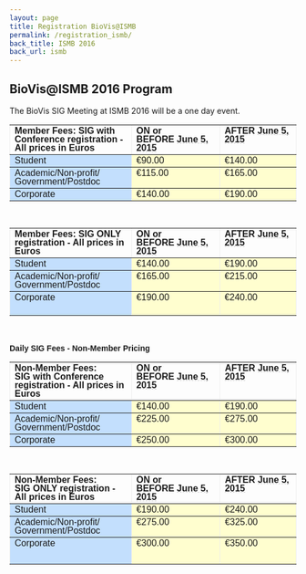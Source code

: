```yaml
---
layout: page
title: Registration BioVis@ISMB
permalink: /registration_ismb/
back_title: ISMB 2016
back_url: ismb
---
```

## BioVis@ISMB 2016 Program

The BioVis SIG Meeting at ISMB 2016 will be a one day event.


<table border="1" cellpadding="3" cellspacing="0" style="border: 0px none; border-spacing: 0px; border-collapse: collapse;">
		<tbody>
			<tr>
				<td style="margin: 0px;" valign="top" width="244">
					<span style="font-family: Helvetica, Arial, sans-serif; line-height: 15px;"><strong><strong>Member Fees: SIG</strong><strong>&nbsp;with Conference registration - All prices in Euros</strong></strong></span></td>
				<td style="margin: 0px;" valign="top" width="168">
					<span style="font-family: Helvetica, Arial, sans-serif; line-height: 15px;"><strong>ON or BEFORE&nbsp;<span class="aBn" data-term="goog_1993573834" style="border-bottom-width: 1px; border-bottom-style: dashed; border-bottom-color: rgb(204, 204, 204); position: relative; top: -2px; z-index: 0;" tabindex="0"><span class="aQJ" style="position: relative; top: 2px; z-index: -1;">June 5, 2015</span></span></strong></span></td>
				<td style="margin: 0px;" valign="top" width="140">
					<span style="font-family: Helvetica, Arial, sans-serif; line-height: 15px;"><strong>AFTER&nbsp;<span class="aBn" data-term="goog_1993573835" style="border-bottom-width: 1px; border-bottom-style: dashed; border-bottom-color: rgb(204, 204, 204); position: relative; top: -2px; z-index: 0;" tabindex="0"><span class="aQJ" style="position: relative; top: 2px; z-index: -1;">June 5, 2015</span></span></strong></span></td>
			</tr>
			<tr>
				<td bgcolor="#c3dffd" style="margin: 0px;" valign="top" width="244">
					<span style="font-family: Helvetica, Arial, sans-serif; line-height: 15px;">Student</span></td>
				<td bgcolor="#fffecf" style="margin: 0px;" valign="top" width="168">
					<span style="font-family: Helvetica, Arial, sans-serif; line-height: 15px;">&euro;90.00</span></td>
				<td bgcolor="#fffecf" style="margin: 0px;" valign="top" width="140">
					<span style="font-family: Helvetica, Arial, sans-serif; line-height: 15px;">&euro;140.00</span></td>
			</tr>
			<tr>
				<td bgcolor="#c3dffd" style="margin: 0px;" valign="top" width="244">
					<span style="font-family: Helvetica, Arial, sans-serif; line-height: 15px;">Academic/Non-profit/<wbr />Government/Postdoc</span></td>
				<td bgcolor="#fffecf" style="margin: 0px;" valign="top" width="168">
					<span style="font-family: Helvetica, Arial, sans-serif; line-height: 15px;">&euro;115.00</span></td>
				<td bgcolor="#fffecf" style="margin: 0px;" valign="top" width="140">
					<span style="font-family: Helvetica, Arial, sans-serif; line-height: 15px;">&euro;165.00</span></td>
			</tr>
			<tr>
				<td bgcolor="#c3dffd" style="margin: 0px;" valign="top" width="244">
					<span style="font-family: Helvetica, Arial, sans-serif; line-height: 15px;">Corporate</span></td>
				<td bgcolor="#fffecf" style="margin: 0px;" valign="top" width="168">
					<span style="font-family: Helvetica, Arial, sans-serif; line-height: 15px;">&euro;140.00</span></td>
				<td bgcolor="#fffecf" style="margin: 0px;" valign="top" width="140">
					<span style="font-family: Helvetica, Arial, sans-serif; line-height: 15px;">&euro;190.00</span></td>
			</tr>
		</tbody>
	</table>
	<div style="margin-top: 0px; margin-bottom: 5px;">
		<span style="font-family: Helvetica, Arial, sans-serif; line-height: 15px;">&nbsp;</span></div>
	<table border="1" cellpadding="3" cellspacing="0" style="border: 0px none; border-spacing: 0px; border-collapse: collapse;">
		<tbody>
			<tr>
				<td style="margin: 0px;" valign="top" width="244">
					<span style="font-family: Helvetica, Arial, sans-serif; line-height: 15px;"><strong><strong>Member Fees: SIG</strong><strong>&nbsp;ONLY registration - All prices in Euros</strong></strong></span></td>
				<td style="margin: 0px;" valign="top" width="168">
					<span style="font-family: Helvetica, Arial, sans-serif; line-height: 15px;"><strong>ON or BEFORE&nbsp;<span class="aBn" data-term="goog_1993573836" style="border-bottom-width: 1px; border-bottom-style: dashed; border-bottom-color: rgb(204, 204, 204); position: relative; top: -2px; z-index: 0;" tabindex="0"><span class="aQJ" style="position: relative; top: 2px; z-index: -1;">June 5, 2015</span></span></strong></span></td>
				<td style="margin: 0px;" valign="top" width="140">
					<span style="font-family: Helvetica, Arial, sans-serif; line-height: 15px;"><strong>AFTER&nbsp;<span class="aBn" data-term="goog_1993573837" style="border-bottom-width: 1px; border-bottom-style: dashed; border-bottom-color: rgb(204, 204, 204); position: relative; top: -2px; z-index: 0;" tabindex="0"><span class="aQJ" style="position: relative; top: 2px; z-index: -1;">June 5, 2015</span></span></strong></span></td>
			</tr>
			<tr>
				<td bgcolor="#c3dffd" style="margin: 0px;" valign="top" width="244">
					<span style="font-family: Helvetica, Arial, sans-serif; line-height: 15px;">Student</span></td>
				<td bgcolor="#fffecf" style="margin: 0px;" valign="top" width="168">
					<span style="font-family: Helvetica, Arial, sans-serif; line-height: 15px;">&euro;140.00</span></td>
				<td bgcolor="#fffecf" style="margin: 0px;" valign="top" width="140">
					<span style="font-family: Helvetica, Arial, sans-serif; line-height: 15px;">&euro;190.00</span></td>
			</tr>
			<tr>
				<td bgcolor="#c3dffd" style="margin: 0px;" valign="top" width="244">
					<span style="font-family: Helvetica, Arial, sans-serif; line-height: 15px;">Academic/Non-profit/<wbr />Government/Postdoc</span></td>
				<td bgcolor="#fffecf" style="margin: 0px;" valign="top" width="168">
					<span style="font-family: Helvetica, Arial, sans-serif; line-height: 15px;">&euro;165.00</span></td>
				<td bgcolor="#fffecf" style="margin: 0px;" valign="top" width="140">
					<span style="font-family: Helvetica, Arial, sans-serif; line-height: 15px;">&euro;215.00</span></td>
			</tr>
			<tr>
				<td bgcolor="#c3dffd" style="margin: 0px;" valign="top" width="244">
					<span style="font-family: Helvetica, Arial, sans-serif; line-height: 15px;">Corporate</span></td>
				<td bgcolor="#fffecf" style="margin: 0px;" valign="top" width="168">
					<span style="font-family: Helvetica, Arial, sans-serif; line-height: 15px;">&euro;190.00</span></td>
				<td bgcolor="#fffecf" style="margin: 0px;" valign="top" width="140">
					<span style="font-family: Helvetica, Arial, sans-serif; line-height: 15px;">&euro;240.00</span><br />
					&nbsp;</td>
			</tr>
		</tbody>
	</table>
	<div>
		&nbsp;</div>
	<div>
		<br />
		<span style="font-family: Helvetica, Arial, sans-serif; line-height: 15px;"><strong>Daily SIG Fees - Non-Member Pricing</strong></span></div>
	<table border="1" cellpadding="3" cellspacing="0" style="border: 0px none; border-spacing: 0px; border-collapse: collapse;">
		<tbody>
			<tr>
				<td style="margin: 0px;" valign="top" width="244">
					<span style="font-family: Helvetica, Arial, sans-serif; line-height: 15px;"><strong><strong><strong>Non-Member Fees: SIG</strong><strong>&nbsp;with Conference registration - All prices in Euros</strong></strong></strong></span></td>
				<td style="margin: 0px;" valign="top" width="169">
					<span style="font-family: Helvetica, Arial, sans-serif; line-height: 15px;"><strong>ON or BEFORE&nbsp;<span class="aBn" data-term="goog_1993573838" style="border-bottom-width: 1px; border-bottom-style: dashed; border-bottom-color: rgb(204, 204, 204); position: relative; top: -2px; z-index: 0;" tabindex="0"><span class="aQJ" style="position: relative; top: 2px; z-index: -1;">June 5, 2015</span></span></strong></span></td>
				<td style="margin: 0px;" valign="top" width="139">
					<span style="font-family: Helvetica, Arial, sans-serif; line-height: 15px;"><strong>AFTER&nbsp;<span class="aBn" data-term="goog_1993573839" style="border-bottom-width: 1px; border-bottom-style: dashed; border-bottom-color: rgb(204, 204, 204); position: relative; top: -2px; z-index: 0;" tabindex="0"><span class="aQJ" style="position: relative; top: 2px; z-index: -1;">June 5, 2015</span></span></strong></span></td>
			</tr>
			<tr>
				<td bgcolor="#c3dffd" style="margin: 0px;" valign="top" width="244">
					<span style="font-family: Helvetica, Arial, sans-serif; line-height: 15px;">Student</span></td>
				<td bgcolor="#fffecf" style="margin: 0px;" valign="top" width="169">
					<span style="font-family: Helvetica, Arial, sans-serif; line-height: 15px;">&euro;140.00</span></td>
				<td bgcolor="#fffecf" style="margin: 0px;" valign="top" width="139">
					<span style="font-family: Helvetica, Arial, sans-serif; line-height: 15px;">&euro;190.00</span></td>
			</tr>
			<tr>
				<td bgcolor="#c3dffd" style="margin: 0px;" valign="top" width="244">
					<span style="font-family: Helvetica, Arial, sans-serif; line-height: 15px;">Academic/Non-profit/<wbr />Government/Postdoc</span></td>
				<td bgcolor="#fffecf" style="margin: 0px;" valign="top" width="169">
					<span style="font-family: Helvetica, Arial, sans-serif; line-height: 15px;">&euro;225.00</span></td>
				<td bgcolor="#fffecf" style="margin: 0px;" valign="top" width="139">
					<span style="font-family: Helvetica, Arial, sans-serif; line-height: 15px;">&euro;275.00</span></td>
			</tr>
			<tr>
				<td bgcolor="#c3dffd" style="margin: 0px;" valign="top" width="244">
					<span style="font-family: Helvetica, Arial, sans-serif; line-height: 15px;">Corporate</span></td>
				<td bgcolor="#fffecf" style="margin: 0px;" valign="top" width="169">
					<span style="font-family: Helvetica, Arial, sans-serif; line-height: 15px;">&euro;250.00</span></td>
				<td bgcolor="#fffecf" style="margin: 0px;" valign="top" width="139">
					<span style="font-family: Helvetica, Arial, sans-serif; line-height: 15px;">&euro;300.00</span></td>
			</tr>
		</tbody>
	</table>
	<div style="margin-top: 0px; margin-bottom: 5px;">
		<span style="font-family: Helvetica, Arial, sans-serif; line-height: 15px;">&nbsp;</span></div>
	<table border="1" cellpadding="3" cellspacing="0" style="border: 0px none; border-spacing: 0px; border-collapse: collapse;">
		<tbody>
			<tr>
				<td style="margin: 0px;" valign="top" width="244">
					<span style="font-family: Helvetica, Arial, sans-serif; line-height: 15px;"><strong><strong>Non-Member Fees: SIG</strong><strong>&nbsp;ONLY registration - All prices in Euros</strong></strong></span></td>
				<td style="margin: 0px;" valign="top" width="169">
					<span style="font-family: Helvetica, Arial, sans-serif; line-height: 15px;"><strong>ON or BEFORE&nbsp;<span class="aBn" data-term="goog_1993573840" style="border-bottom-width: 1px; border-bottom-style: dashed; border-bottom-color: rgb(204, 204, 204); position: relative; top: -2px; z-index: 0;" tabindex="0"><span class="aQJ" style="position: relative; top: 2px; z-index: -1;">June 5, 2015</span></span></strong></span></td>
				<td style="margin: 0px;" valign="top" width="139">
					<span style="font-family: Helvetica, Arial, sans-serif; line-height: 15px;"><strong>AFTER&nbsp;<span class="aBn" data-term="goog_1993573841" style="border-bottom-width: 1px; border-bottom-style: dashed; border-bottom-color: rgb(204, 204, 204); position: relative; top: -2px; z-index: 0;" tabindex="0"><span class="aQJ" style="position: relative; top: 2px; z-index: -1;">June 5, 2015</span></span></strong></span></td>
			</tr>
			<tr>
				<td bgcolor="#c3dffd" style="margin: 0px;" valign="top" width="244">
					<span style="font-family: Helvetica, Arial, sans-serif; line-height: 15px;">Student</span></td>
				<td bgcolor="#fffecf" style="margin: 0px;" valign="top" width="169">
					<span style="font-family: Helvetica, Arial, sans-serif; line-height: 15px;">&euro;190.00</span></td>
				<td bgcolor="#fffecf" style="margin: 0px;" valign="top" width="139">
					<span style="font-family: Helvetica, Arial, sans-serif; line-height: 15px;">&euro;240.00</span></td>
			</tr>
			<tr>
				<td bgcolor="#c3dffd" style="margin: 0px;" valign="top" width="244">
					<span style="font-family: Helvetica, Arial, sans-serif; line-height: 15px;">Academic/Non-profit/<wbr />Government/Postdoc</span></td>
				<td bgcolor="#fffecf" style="margin: 0px;" valign="top" width="169">
					<span style="font-family: Helvetica, Arial, sans-serif; line-height: 15px;">&euro;275.00</span></td>
				<td bgcolor="#fffecf" style="margin: 0px;" valign="top" width="139">
					<span style="font-family: Helvetica, Arial, sans-serif; line-height: 15px;">&euro;325.00</span></td>
			</tr>
			<tr>
				<td bgcolor="#c3dffd" style="margin: 0px;" valign="top" width="244">
					<span style="font-family: Helvetica, Arial, sans-serif; line-height: 15px;">Corporate</span></td>
				<td bgcolor="#fffecf" style="margin: 0px;" valign="top" width="169">
					<span style="font-family: Helvetica, Arial, sans-serif; line-height: 15px;">&euro;300.00</span></td>
				<td bgcolor="#fffecf" style="margin: 0px;" valign="top" width="139">
					<p style="margin-top: 0px; margin-bottom: 5px;"><span style="font-family: Helvetica, Arial, sans-serif; line-height: 15px;">&euro;350.00</span></p>
					<div>
						&nbsp;</div>
				</td>
			</tr>
		</tbody>
	</table>